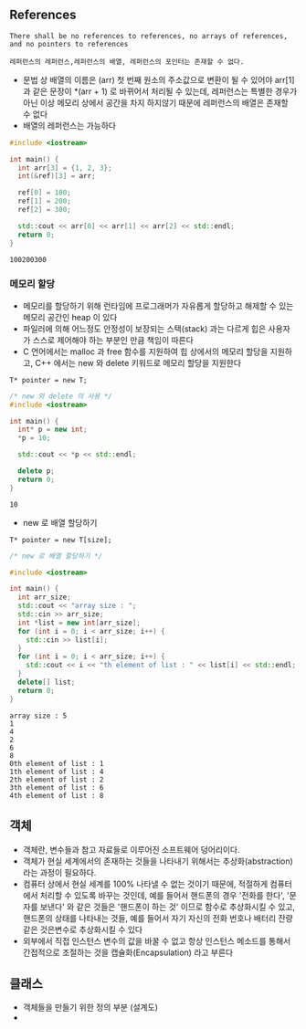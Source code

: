 ## References
```
There shall be no references to references, no arrays of references, and no pointers to references

레퍼런스의 레퍼런스,레퍼런스의 배열, 레퍼런스의 포인터는 존재할 수 없다.
```
* 문법 상 배열의 이름은 (arr) 첫 번째 원소의 주소값으로 변환이 될 수 있어야 arr[1] 과 같은 문장이 *(arr + 1) 로 바뀌어서 처리될 수 있는데, 레퍼런스는 특별한 경우가 아닌 이상 메모리 상에서 공간을 차지 하지않기 때문에 레퍼런스의 배열은 존재할 수 없다 
* 배열의 레퍼런스는 가능하다 
```cpp
#include <iostream>

int main() {
  int arr[3] = {1, 2, 3};
  int(&ref)[3] = arr;

  ref[0] = 100;
  ref[1] = 200;
  ref[2] = 300;

  std::cout << arr[0] << arr[1] << arr[2] << std::endl;
  return 0;
}
```
```
100200300
```

### 메모리 할당 
* 메모리를 할당하기 위해 런타임에 프로그래머가 자유롭게 할당하고 해제할 수 있는 메모리 공간인 heap 이 있다 
* 파일러에 의해 어느정도 안정성이 보장되는 스택(stack) 과는 다르게 힙은 사용자가 스스로 제어해야 하는 부분인 만큼 책임이 따른다 
* C 언어에서는 malloc 과 free 함수를 지원하여 힙 상에서의 메모리 할당을 지원하고, C++ 에서는 new 와 delete 키워드로 메모리 할당을 지원한다 
```
T* pointer = new T;
```
```cpp
/* new 와 delete 의 사용 */
#include <iostream>

int main() {
  int* p = new int;
  *p = 10;

  std::cout << *p << std::endl;

  delete p;
  return 0;
}
```
```
10
```
* new 로 배열 할당하기
```
T* pointer = new T[size];
```
```cpp
/* new 로 배열 할당하기 */

#include <iostream>

int main() {
  int arr_size;
  std::cout << "array size : ";
  std::cin >> arr_size;
  int *list = new int[arr_size];
  for (int i = 0; i < arr_size; i++) {
    std::cin >> list[i];
  }
  for (int i = 0; i < arr_size; i++) {
    std::cout << i << "th element of list : " << list[i] << std::endl;
  }
  delete[] list;
  return 0;
}
```
```
array size : 5
1
4
2
6
8
0th element of list : 1
1th element of list : 4
2th element of list : 2
3th element of list : 6
4th element of list : 8
```

## 객체 
* 객체란, 변수들과 참고 자료들로 이루어진 소프트웨어 덩어리이다.
* 객체가 현실 세계에서의 존재하는 것들을 나타내기 위해서는 추상화(abstraction) 라는 과정이 필요하다.
* 컴퓨터 상에서 현실 세계를 100% 나타낼 수 없는 것이기 때문에, 적절하게 컴퓨터에서 처리할 수 있도록 바꾸는 것인데, 예를 들어서 핸드폰의 경우 '전화를 한다', '문자를 보낸다' 와 같은 것들은 '핸드폰이 하는 것' 이므로 함수로 추상화시킬 수 있고,핸드폰의 상태를 나타내는 것들, 예를 들어서 자기 자신의 전화 번호나 배터리 잔량 같은 것은변수로 추상화시킬 수 있다 
* 외부에서 직접 인스턴스 변수의 값을 바꿀 수 없고 항상 인스턴스 메소드를 통해서 간접적으로 조절하는 것을 캡슐화(Encapsulation) 라고 부른다 

## 클래스 
* 객체들을 만들기 위한 정의 부분 (설계도) 
* 

